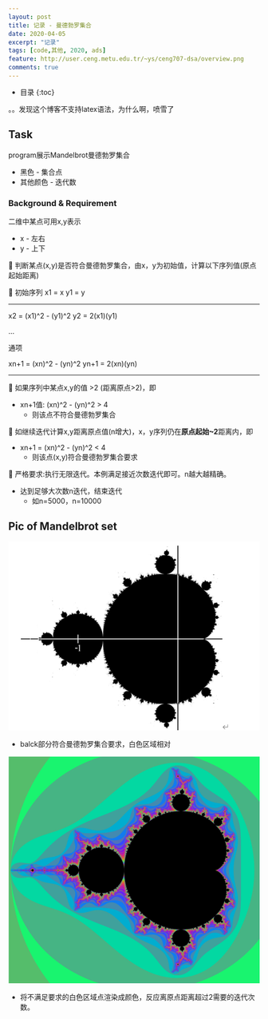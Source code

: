 ```yaml
---
layout: post
title: 记录 - 曼德勃罗集合
date: 2020-04-05
excerpt: "记录"
tags: [code,其他, 2020, ads]
feature: http://user.ceng.metu.edu.tr/~ys/ceng707-dsa/overview.png
comments: true
---
```


* 目录
{:toc}

。。发现这个博客不支持latex语法，为什么啊，喷雪了

## Task

program展示Mandelbrot曼德勃罗集合

* 黑色 - 集合点
* 其他颜色 - 迭代数

### Background & Requirement

二维中某点可用x,y表示

* x - 左右
* y - 上下

🍊 判断某点(x,y)是否符合曼德勃罗集合，由x，y为初始值，计算以下序列值(原点起始距离)

🍬 初始序列
x1 = x
y1 = y

---

x2 = (x1)^2 - (y1)^2
y2 = 2(x1)(y1)

...

通项

xn+1 = (xn)^2 - (yn)^2
yn+1 = 2(xn)(yn)

---

🍊 如果序列中某点x,y的值 >2 (距离原点>2)，即

* xn+1值: (xn)^2 - (yn)^2 > 4
  * 则该点不符合曼德勃罗集合

🍊 如继续迭代计算x,y距离原点值(n增大)，x，y序列仍在**原点起始~2**距离内，即

* xn+1 = (xn)^2 - (yn)^2 < 4
  * 则该点(x,y)符合曼德勃罗集合要求

🍬 严格要求:执行无限迭代。本例满足接近次数迭代即可。n越大越精确。

* 达到足够大次数n迭代，结束迭代
  * 如n=5000，n=10000

## Pic of Mandelbrot set

![](/static/2020-04-05-00-40-14.png)

* balck部分符合曼德勃罗集合要求，白色区域相对

![](/static/2020-04-05-01-07-42.png)

* 将不满足要求的白色区域点渲染成颜色，反应离原点距离超过2需要的迭代次数。
